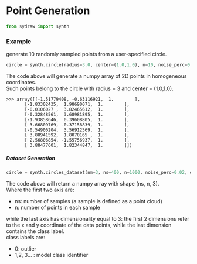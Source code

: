 
# Point Generation

```python
from sydraw import synth
```
### Example 

generate 10 randomly sampled points from a user-specified circle.
```python
circle = synth.circle(radius=3.0, center=(1.0,1.0), n=10, noise_perc=0.02, homogeneous=True)
```

The code above will generate a numpy array of 2D points in homogeneous coordinates.   
Such points belong to the circle with radius = 3 and center = (1.0,1.0).
```
>>> array([[-1.51779408, -0.63116921,  1.        ],
       [-1.83302435,  1.98690071,  1.        ],
       [-0.0106027 ,  3.82465612,  1.        ],
       [-0.32848561,  3.68981895,  1.        ],
       [-1.93858646,  0.39608805,  1.        ],
       [ 3.66809769, -0.37158839,  1.        ],
       [-0.54906204,  3.56912569,  1.        ],
       [ 3.88941592,  1.8070165 ,  1.        ],
       [ 2.56806854, -1.55756937,  1.        ],
       [ 3.88477601,  1.82344847,  1.        ]])
```


##### Dataset Generation
```python
circle = synth.circles_dataset(nm=3, ns=400, n=1000, noise_perc=0.02, outliers_perc=0.20)
```

The code above will return a numpy array with shape (ns, n, 3).  
Where the first two axis are:

- ns: number of samples (a sample is defined as a point cloud)
- n: number of points in each sample

while the last axis has dimensionality equal to 3: the first 2 dimensions refer to the x and y coordinate of the data points, while the last dimension contains the class label.  
class labels are: 

- 0: outlier
- 1,2, 3... : model class identifier 
